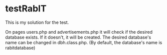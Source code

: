 # testRabIT
This is my solution for the test.

On pages users.php and advertisements.php it will check if the desired database exists. If it doesn't, it will be created. The desired database's name can be changed in dbh.class.php. (By default, the database's name is rabitdatabase)
